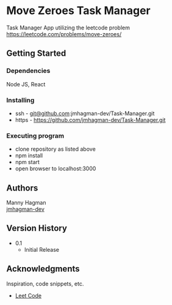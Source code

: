 # Move Zeroes Task Manager

Task Manager App utilizing the leetcode problem https://leetcode.com/problems/move-zeroes/

## Getting Started

### Dependencies

Node JS, React

### Installing

* ssh - git@github.com:jmhagman-dev/Task-Manager.git
* https - https://github.com/jmhagman-dev/Task-Manager.git

### Executing program

* clone repository as listed above
* npm install
* npm start
* open browser to localhost:3000

## Authors

Manny Hagman  
[jmhagman-dev](https://github.com/jmhagman-dev/)

## Version History
* 0.1
    * Initial Release

## Acknowledgments

Inspiration, code snippets, etc.
* [Leet Code](https://leetcode.com/)
